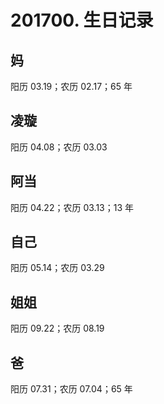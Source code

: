 # 201700. 生日记录

## 妈
阳历 03.19；农历 02.17；65 年

## 凌璇
阳历 04.08；农历 03.03

## 阿当
阳历 04.22；农历 03.13；13 年

## 自己
阳历 05.14；农历 03.29

## 姐姐
阳历 09.22；农历 08.19

## 爸
阳历 07.31；农历 07.04；65 年


